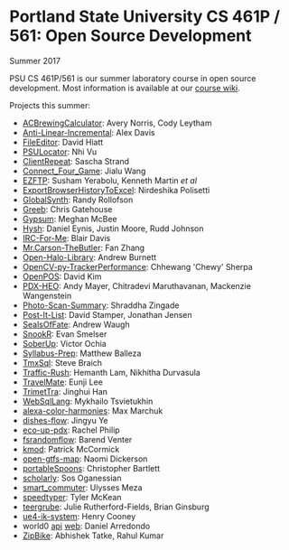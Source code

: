 # Portland State University CS 461P / 561: Open Source Development
Summer 2017

PSU CS 461P/561 is our summer laboratory course in open
source development. Most information is available at our
[course wiki](http://github.com/psu-oss-2017/psu-oss-2017.github.io/wiki).

Projects this summer:

* [ACBrewingCalculator](http://github.com/averyscottnorris/ACBrewingCalculator): Avery Norris, Cody Leytham
* [Anti-Linear-Incremental](http://github.com/Zosit/Anti-Linear-Incremental): Alex Davis
* [FileEditor](http://github.com/D-Hiatt/CS461): David Hiatt
* [PSULocator](http://github.com/vunhi/CS461P): Nhi Vu
* [ClientRepeat](http://github.com/SaschaStrand/ClientRepeat): Sascha Strand
* [Connect_Four_Game](http://github.com/jialuwang/Connect_Four_Game): Jialu Wang
* [EZFTP](http://github.com/glass2/EZFTP): Susham Yerabolu, Kenneth Martin *et al*
* [ExportBrowserHistoryToExcel](http://github.com/Nirdeshika/ExportBrowserHistoryToExcel): Nirdeshika Polisetti
* [GlobalSynth](http://github.com/randyrollofson/GlobalSynth): Randy Rollofson
* [Greeb](http://github.com/ChrisGatehouse/Greeb): Chris Gatehouse
* [Gypsum](http://github.com/mmcbee1/Gypsum): Meghan McBee
* [Hysh](http://github.com/danieleynis/Hysh): Daniel Eynis, Justin Moore, Rudd Johnson
* [IRC-For-Me](http://github.com/brdavis/IRC-For-Me): Blair Davis
* [Mr.Carson-TheButler](http://github.com/Fan-Zhang/Mr.Carson-TheButler): Fan Zhang
* [Open-Halo-Library](http://github.com/Modzybear/Open-Halo-Library): Andrew Burnett
* [OpenCV-py-TrackerPerformance](http://github.com/chsherpa/OpenCV-py-TrackerPerformance): Chhewang 'Chewy' Sherpa
* [OpenPOS](http://github.com/kimdj/OpenPOS): David Kim
* [PDX-HEO](http://github.com/pdx-heo/PDX-HEO): Andy Mayer, Chitradevi Maruthavanan, Mackenzie Wangenstein
* [Photo-Scan-Summary](http://github.com/Shraddhaz/Photo-Scan-Summary): Shraddha Zingade
* [Post-It-List](http://github.com/ahunger603/Post-It-List): David Stamper, Jonathan Jensen
* [SealsOfFate](http://github.com/Zonr0/SealsOfFate): Andrew Waugh
* [SnookR](http://github.com/eSmelser/SnookR): Evan Smelser
* [SoberUp](http://github.com/vmannn/SoberUp): Victor Ochia
* [Syllabus-Prep](http://github.com/mballeza/Syllabus-Prep): Matthew Balleza
* [TmxSql](http://github.com/stevebpdx/TmxSql): Steve Braich
* [Traffic-Rush](http://github.com/lamhemanth/Traffic-Rush): Hemanth Lam, Nikhitha Durvasula
* [TravelMate](http://github.com/olozl/TravelMate): Eunji Lee
* [TrimetTra](http://github.com/david02848/TrimetTra): Jinghui Han
* [WebSqlLang](http://github.com/tsviet/WebSqlLang): Mykhailo Tsvietukhin
* [alexa-color-harmonies](http://github.com/maxmarchuk/alexa-color-harmonies): Max Marchuk
* [dishes-flow](http://github.com/yejingyu/dishes-flow): Jingyu Ye
* [eco-up-pdx](http://github.com/rgsphilip/eco-up-pdx): Rachel Philip
* [fsrandomflow](http://github.com/barendventer/fsrandomflow): Barend Venter
* [kmod](http://github.com/pmmccorm/kmod): Patrick McCormick
* [open-gtfs-map](http://github.com/NomeQ/open-gtfs-map): Naomi Dickerson
* [portableSpoons](http://github.com/christopherbar/portableSpoons): Christopher Bartlett
* [scholarly](http://github.com/sos-michael/scholarly): Sos Oganessian
* [smart_commuter](http://github.com/mezau532/smart_commuter): Ulysses Meza
* [speedtyper](http://github.com/trmckean/speedtyper): Tyler McKean
* [teergrube](http://github.com/thuselem/teergrube): Julie Rutherford-Fields, Brian Ginsburg
* [ue4-ik-system](http://github.com/hacoo/ue4-ik-system): Henry Cooney
* world0 [api](http://github.com/world0/api) [web](http://github.com/world0/web): Daniel Arredondo
* [ZipBike](https://github.com/abhishektatke/ZipBike): Abhishek Tatke, Rahul Kumar
